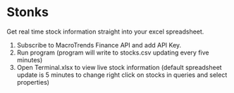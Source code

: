 # Stonks

Get real time stock information straight into your excel spreadsheet.
1. Subscribe to MacroTrends Finance API and add API Key.
2. Run program (program will write to stocks.csv updating every five minutes)
4. Open Terminal.xlsx to view live stock information (default spreadsheet update is 5 minutes to change right click on stocks in queries and select properties)